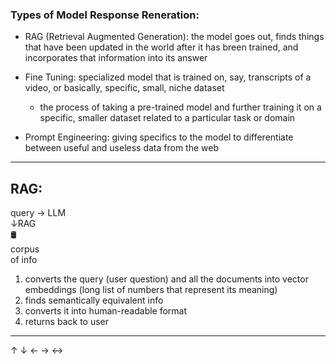 ### Types of Model Response Reneration:
- RAG (Retrieval Augmented Generation): the model goes out, finds things that have been updated in the world after it has breen trained, and incorporates that information into its answer
  
- Fine Tuning: specialized model that is trained on, say, transcripts of a video, or basically, specific, small, niche dataset
  - the process of taking a pre-trained model and further training it on a specific, smaller dataset related to a particular task or domain

- Prompt Engineering: giving specifics to the model to differentiate between useful and useless data from the web 

---

## RAG:
query → LLM 
<br>
         ↓RAG
         <br>
         🛢️
         <br>
      corpus 
      <br>
      of info

1. converts the query (user question) and all the documents into vector embeddings (long list of numbers that represent its meaning)
2. finds semantically equivalent info
3. converts it into human-readable format
4. returns back to user

---

↑ 
↓
←
→
↔
